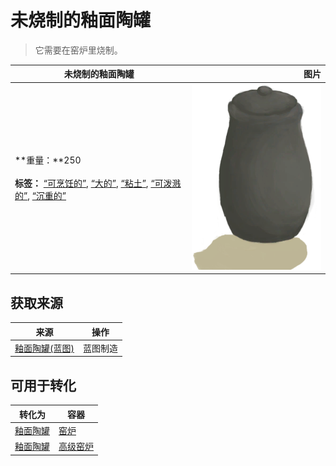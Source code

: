 # 未烧制的釉面陶罐  
> 它需要在窑炉里烧制。  
  
  未烧制的釉面陶罐  |   图片   
 ----  |  ----:   
 **重量：**250<br><br>**标签：**	[“可烹饪的”](tag_Cookable.md), [“大的”](tag_Large.md), [“粘土”](tag_Clay.md), [“可泼溅的”](tag_Spillable.md), [“沉重的”](tag_Heavy.md)  |  ![](Sprite/GlazedVaseUnfired.png)   
  
## 获取来源  
来源  |  操作  
----  |  ----  
[釉面陶罐(蓝图)](Bp_GlazedVase.md)  |  蓝图制造  
## 可用于转化  
转化为  |  容器  
----  |  ----  
[釉面陶罐](GlazedVase.md)  |  [窑炉](Kiln.md)  
[釉面陶罐](GlazedVase.md)  |  [高级窑炉](KilnAdvanced.md)  
